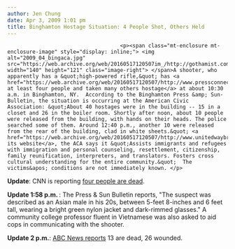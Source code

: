 ```yaml
---
author: Jen Chung
date: Apr 3, 2009 1:01 pm
title: Binghamton Hostage Situation: 4 People Shot, Others Held
---
```


	
										<p><span class="mt-enclosure mt-enclosure-image" style="display: inline;"> <img alt="2009_04_bingaca.jpg" src="https://web.archive.org/web/20160517120507im_/http://gothamist.com/attachments/jen/2009_04_bingaca.jpg" width="140" height="121" class="image-right"> </span>A shooter, who apparently has a &quot;high-powered rifle,&quot; has <a href="https://web.archive.org/web/20160517120507/http://www.pressconnects.com/article/20090403/COMMUN05/90403027">shot at least four people and taken many others hostage</a> at about 10:30 a.m. in Binghamton, NY.  According to the Binghamton Press &amp; Sun-Bulletin, the situation is occurring at the American Civic Association: &quot;About 40 hostages were in the building -- 15 in a closet and 26 in the boiler room. Shortly after noon, about 10 people were released from the building, with hands on their heads. The police searched some of them. Around 12:40 p.m., another 10 were released from the rear of the building, clad in white sheets.&quot; <a href="https://web.archive.org/web/20160517120507/http://www.unitedwaybroome.org/pages/Member%20Agencies/American_Civic_Association.htm">On its website</a>, the ACA says it &quot;Assists immigrants and refugees with immigration and personal counseling, resettlement, citizenship, family reunification, interpreters, and translators. Fosters cross cultural understanding for the entire community.&quot;  The victims&apos; conditions are not immediately known. </p>

<p><b>Update</b>: CNN is reporting <a href="https://web.archive.org/web/20160517120507/http://www.cnn.com/2009/CRIME/04/03/binghamton.shooting/index.html">four people are dead</a>.  </p>

<p><b>Update 1:58 p.m. </b>: The Press &amp; Sun Bulletin reports, &quot;The suspect was described as an Asian male in his 20s, between 5-feet 8-inches and 6 feet tall, wearing a bright green nylon jacket and dark-rimmed glasses.&quot;  A community college professor fluent in Vietnamese was also asked to aid cops in communicating with the shooter.  </p>

<p><b>Update 2 p.m.</b>: <a href="https://web.archive.org/web/20160517120507/http://abcnews.go.com/US/story?id=7249853&amp;page=1">ABC News reports</a> 13 are dead, 26 wounded.</p>					
										
									
				